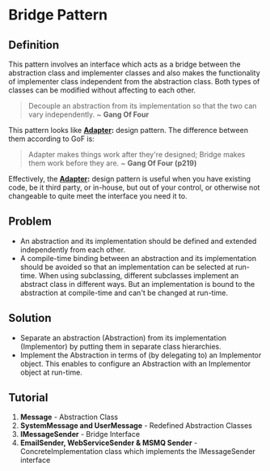 # Bridge Pattern
## Definition
This pattern involves an interface which acts as a bridge between the abstraction class and implementer classes and also makes the functionality of implementer class independent from the abstraction class. Both types of classes can be modified without affecting to each other.

> Decouple an abstraction from its implementation so that the two can vary independently.
> ~ **Gang Of Four**

This pattern looks like **[Adapter](../adapter/):** design pattern. The difference between them according to GoF is: 
> Adapter makes things work after they're designed; Bridge makes them work before they are.
> ~ **Gang Of Four (p219)**

Effectively, the **[Adapter](../adapter/):** design pattern is useful when you have existing code, be it third party, or in-house, but out of your control, or otherwise not changeable to quite meet the interface you need it to.

## Problem
* An abstraction and its implementation should be defined and extended independently from each other.
* A compile-time binding between an abstraction and its implementation should be avoided so that an implementation can be selected at run-time.
When using subclassing, different subclasses implement an abstract class in different ways. But an implementation is bound to the abstraction at compile-time and can't be changed at run-time.

## Solution
* Separate an abstraction (Abstraction) from its implementation (Implementor) by putting them in separate class hierarchies.
* Implement the Abstraction in terms of (by delegating to) an Implementor object.
This enables to configure an Abstraction with an Implementor object at run-time.

## Tutorial
1. **Message** - Abstraction Class
2. **SystemMessage and UserMessage** - Redefined Abstraction Classes
3. **IMessageSender** - Bridge Interface
4. **EmailSender, WebServiceSender & MSMQ Sender** - ConcreteImplementation class which implements the IMessageSender interface
